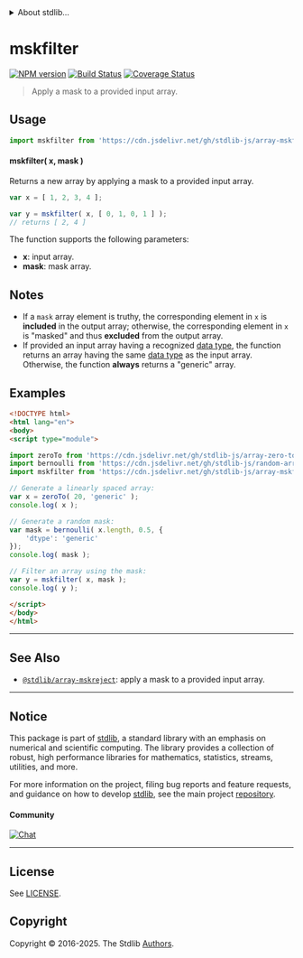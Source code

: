 <!--

@license Apache-2.0

Copyright (c) 2024 The Stdlib Authors.

Licensed under the Apache License, Version 2.0 (the "License");
you may not use this file except in compliance with the License.
You may obtain a copy of the License at

   http://www.apache.org/licenses/LICENSE-2.0

Unless required by applicable law or agreed to in writing, software
distributed under the License is distributed on an "AS IS" BASIS,
WITHOUT WARRANTIES OR CONDITIONS OF ANY KIND, either express or implied.
See the License for the specific language governing permissions and
limitations under the License.

-->


<details>
  <summary>
    About stdlib...
  </summary>
  <p>We believe in a future in which the web is a preferred environment for numerical computation. To help realize this future, we've built stdlib. stdlib is a standard library, with an emphasis on numerical and scientific computation, written in JavaScript (and C) for execution in browsers and in Node.js.</p>
  <p>The library is fully decomposable, being architected in such a way that you can swap out and mix and match APIs and functionality to cater to your exact preferences and use cases.</p>
  <p>When you use stdlib, you can be absolutely certain that you are using the most thorough, rigorous, well-written, studied, documented, tested, measured, and high-quality code out there.</p>
  <p>To join us in bringing numerical computing to the web, get started by checking us out on <a href="https://github.com/stdlib-js/stdlib">GitHub</a>, and please consider <a href="https://opencollective.com/stdlib">financially supporting stdlib</a>. We greatly appreciate your continued support!</p>
</details>

# mskfilter

[![NPM version][npm-image]][npm-url] [![Build Status][test-image]][test-url] [![Coverage Status][coverage-image]][coverage-url] <!-- [![dependencies][dependencies-image]][dependencies-url] -->

> Apply a mask to a provided input array.



<section class="usage">

## Usage

```javascript
import mskfilter from 'https://cdn.jsdelivr.net/gh/stdlib-js/array-mskfilter@esm/index.mjs';
```

#### mskfilter( x, mask )

Returns a new array by applying a mask to a provided input array.

```javascript
var x = [ 1, 2, 3, 4 ];

var y = mskfilter( x, [ 0, 1, 0, 1 ] );
// returns [ 2, 4 ]
```

The function supports the following parameters:

-   **x**: input array.
-   **mask**: mask array.

</section>

<!-- /.usage -->

<section class="notes">

## Notes

-   If a `mask` array element is truthy, the corresponding element in `x` is **included** in the output array; otherwise, the corresponding element in `x` is "masked" and thus **excluded** from the output array.
-   If provided an input array having a recognized [data type][@stdlib/array/dtypes], the function returns an array having the same [data type][@stdlib/array/dtypes] as the input array. Otherwise, the function **always** returns a "generic" array.

</section>

<!-- /.notes -->

<section class="examples">

## Examples

<!-- eslint no-undef: "error" -->

```html
<!DOCTYPE html>
<html lang="en">
<body>
<script type="module">

import zeroTo from 'https://cdn.jsdelivr.net/gh/stdlib-js/array-zero-to@esm/index.mjs';
import bernoulli from 'https://cdn.jsdelivr.net/gh/stdlib-js/random-array-bernoulli@esm/index.mjs';
import mskfilter from 'https://cdn.jsdelivr.net/gh/stdlib-js/array-mskfilter@esm/index.mjs';

// Generate a linearly spaced array:
var x = zeroTo( 20, 'generic' );
console.log( x );

// Generate a random mask:
var mask = bernoulli( x.length, 0.5, {
    'dtype': 'generic'
});
console.log( mask );

// Filter an array using the mask:
var y = mskfilter( x, mask );
console.log( y );

</script>
</body>
</html>
```

</section>

<!-- /.examples -->

<!-- Section for related `stdlib` packages. Do not manually edit this section, as it is automatically populated. -->

<section class="related">

* * *

## See Also

-   <span class="package-name">[`@stdlib/array-mskreject`][@stdlib/array/mskreject]</span><span class="delimiter">: </span><span class="description">apply a mask to a provided input array.</span>

</section>

<!-- /.related -->

<!-- Section for all links. Make sure to keep an empty line after the `section` element and another before the `/section` close. -->


<section class="main-repo" >

* * *

## Notice

This package is part of [stdlib][stdlib], a standard library with an emphasis on numerical and scientific computing. The library provides a collection of robust, high performance libraries for mathematics, statistics, streams, utilities, and more.

For more information on the project, filing bug reports and feature requests, and guidance on how to develop [stdlib][stdlib], see the main project [repository][stdlib].

#### Community

[![Chat][chat-image]][chat-url]

---

## License

See [LICENSE][stdlib-license].


## Copyright

Copyright &copy; 2016-2025. The Stdlib [Authors][stdlib-authors].

</section>

<!-- /.stdlib -->

<!-- Section for all links. Make sure to keep an empty line after the `section` element and another before the `/section` close. -->

<section class="links">

[npm-image]: http://img.shields.io/npm/v/@stdlib/array-mskfilter.svg
[npm-url]: https://npmjs.org/package/@stdlib/array-mskfilter

[test-image]: https://github.com/stdlib-js/array-mskfilter/actions/workflows/test.yml/badge.svg?branch=main
[test-url]: https://github.com/stdlib-js/array-mskfilter/actions/workflows/test.yml?query=branch:main

[coverage-image]: https://img.shields.io/codecov/c/github/stdlib-js/array-mskfilter/main.svg
[coverage-url]: https://codecov.io/github/stdlib-js/array-mskfilter?branch=main

<!--

[dependencies-image]: https://img.shields.io/david/stdlib-js/array-mskfilter.svg
[dependencies-url]: https://david-dm.org/stdlib-js/array-mskfilter/main

-->

[chat-image]: https://img.shields.io/gitter/room/stdlib-js/stdlib.svg
[chat-url]: https://app.gitter.im/#/room/#stdlib-js_stdlib:gitter.im

[stdlib]: https://github.com/stdlib-js/stdlib

[stdlib-authors]: https://github.com/stdlib-js/stdlib/graphs/contributors

[umd]: https://github.com/umdjs/umd
[es-module]: https://developer.mozilla.org/en-US/docs/Web/JavaScript/Guide/Modules

[deno-url]: https://github.com/stdlib-js/array-mskfilter/tree/deno
[deno-readme]: https://github.com/stdlib-js/array-mskfilter/blob/deno/README.md
[umd-url]: https://github.com/stdlib-js/array-mskfilter/tree/umd
[umd-readme]: https://github.com/stdlib-js/array-mskfilter/blob/umd/README.md
[esm-url]: https://github.com/stdlib-js/array-mskfilter/tree/esm
[esm-readme]: https://github.com/stdlib-js/array-mskfilter/blob/esm/README.md
[branches-url]: https://github.com/stdlib-js/array-mskfilter/blob/main/branches.md

[stdlib-license]: https://raw.githubusercontent.com/stdlib-js/array-mskfilter/main/LICENSE

[@stdlib/array/dtypes]: https://github.com/stdlib-js/array-dtypes/tree/esm

<!-- <related-links> -->

[@stdlib/array/mskreject]: https://github.com/stdlib-js/array-mskreject/tree/esm

<!-- </related-links> -->

</section>

<!-- /.links -->

